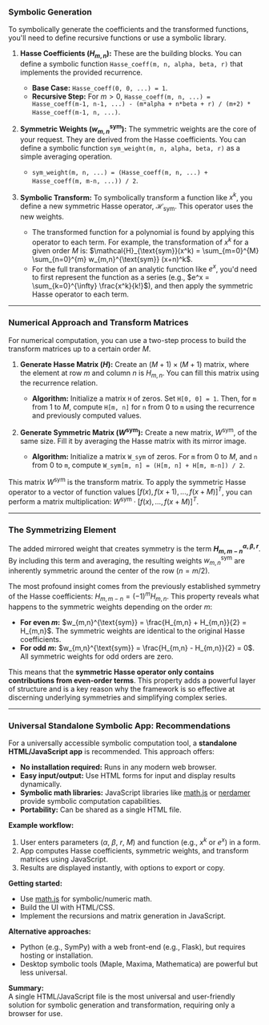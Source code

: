### Symbolic Generation

To symbolically generate the coefficients and the transformed functions, you'll need to define recursive functions or use a symbolic library.

1.  **Hasse Coefficients ($H_{m,n}$):** These are the building blocks. You can define a symbolic function `Hasse_coeff(m, n, alpha, beta, r)` that implements the provided recurrence.
    * **Base Case:** `Hasse_coeff(0, 0, ...) = 1`.
    * **Recursive Step:** For $m>0$, `Hasse_coeff(m, n, ...) = Hasse_coeff(m-1, n-1, ...) - (m*alpha + n*beta + r) / (m+2) * Hasse_coeff(m-1, n, ...)`.

2.  **Symmetric Weights ($w_{m,n}^{\text{sym}}$):** The symmetric weights are the core of your request. They are derived from the Hasse coefficients. You can define a symbolic function `sym_weight(m, n, alpha, beta, r)` as a simple averaging operation.
    * `sym_weight(m, n, ...) = (Hasse_coeff(m, n, ...) + Hasse_coeff(m, m-n, ...)) / 2`.

3.  **Symbolic Transform:** To symbolically transform a function like $x^k$, you define a new symmetric Hasse operator, $\mathcal{H}_{\text{sym}}$. This operator uses the new weights.
    * The transformed function for a polynomial is found by applying this operator to each term. For example, the transformation of $x^k$ for a given order $M$ is:
        $\mathcal{H}_{\text{sym}}(x^k) = \sum_{m=0}^{M} \sum_{n=0}^{m} w_{m,n}^{\text{sym}} (x+n)^k$.
    * For the full transformation of an analytic function like $e^x$, you'd need to first represent the function as a series (e.g., $e^x = \sum_{k=0}^{\infty} \frac{x^k}{k!}$), and then apply the symmetric Hasse operator to each term.

---

### Numerical Approach and Transform Matrices

For numerical computation, you can use a two-step process to build the transform matrices up to a certain order $M$.

1.  **Generate Hasse Matrix ($H$):** Create an $(M+1) \times (M+1)$ matrix, where the element at row $m$ and column $n$ is $H_{m,n}$. You can fill this matrix using the recurrence relation.
    * **Algorithm:** Initialize a matrix `H` of zeros. Set `H[0, 0] = 1`. Then, for `m` from 1 to $M$, compute `H[m, n]` for `n` from 0 to `m` using the recurrence and previously computed values.

2.  **Generate Symmetric Matrix ($W^{\text{sym}}$):** Create a new matrix, $W^{\text{sym}}$, of the same size. Fill it by averaging the Hasse matrix with its mirror image.
    * **Algorithm:** Initialize a matrix `W_sym` of zeros. For `m` from 0 to $M$, and `n` from 0 to `m`, compute `W_sym[m, n] = (H[m, n] + H[m, m-n]) / 2`.

This matrix $W^{\text{sym}}$ is the transform matrix. To apply the symmetric Hasse operator to a vector of function values $[f(x), f(x+1), ..., f(x+M)]^T$, you can perform a matrix multiplication: $W^{\text{sym}} \cdot [f(x), ..., f(x+M)]^T$.

---

### The Symmetrizing Element

The added mirrored weight that creates symmetry is the term **$H_{m,m-n}^{\alpha,\beta,r}$**. By including this term and averaging, the resulting weights $w_{m,n}^{\text{sym}}$ are inherently symmetric around the center of the row ($n=m/2$).

The most profound insight comes from the previously established symmetry of the Hasse coefficients: $H_{m,m-n} = (-1)^m H_{m,n}$. This property reveals what happens to the symmetric weights depending on the order $m$:

* **For even $m$:** $w_{m,n}^{\text{sym}} = \frac{H_{m,n} + H_{m,n}}{2} = H_{m,n}$. The symmetric weights are identical to the original Hasse coefficients.
* **For odd $m$:** $w_{m,n}^{\text{sym}} = \frac{H_{m,n} - H_{m,n}}{2} = 0$. All symmetric weights for odd orders are zero.

This means that the **symmetric Hasse operator only contains contributions from even-order terms**. This property adds a powerful layer of structure and is a key reason why the framework is so effective at discerning underlying symmetries and simplifying complex series.

---

### Universal Standalone Symbolic App: Recommendations

For a universally accessible symbolic computation tool, a **standalone HTML/JavaScript app** is recommended. This approach offers:

- **No installation required:** Runs in any modern web browser.
- **Easy input/output:** Use HTML forms for input and display results dynamically.
- **Symbolic math libraries:** JavaScript libraries like [math.js](https://mathjs.org/) or [nerdamer](https://nerdamer.com/) provide symbolic computation capabilities.
- **Portability:** Can be shared as a single HTML file.

**Example workflow:**
1. User enters parameters ($\alpha$, $\beta$, $r$, $M$) and function (e.g., $x^k$ or $e^x$) in a form.
2. App computes Hasse coefficients, symmetric weights, and transform matrices using JavaScript.
3. Results are displayed instantly, with options to export or copy.

**Getting started:**
- Use [math.js](https://mathjs.org/) for symbolic/numeric math.
- Build the UI with HTML/CSS.
- Implement the recursions and matrix generation in JavaScript.

**Alternative approaches:**
- Python (e.g., SymPy) with a web front-end (e.g., Flask), but requires hosting or installation.
- Desktop symbolic tools (Maple, Maxima, Mathematica) are powerful but less universal.

**Summary:**  
A single HTML/JavaScript file is the most universal and user-friendly solution for symbolic generation and transformation, requiring only a browser for use.